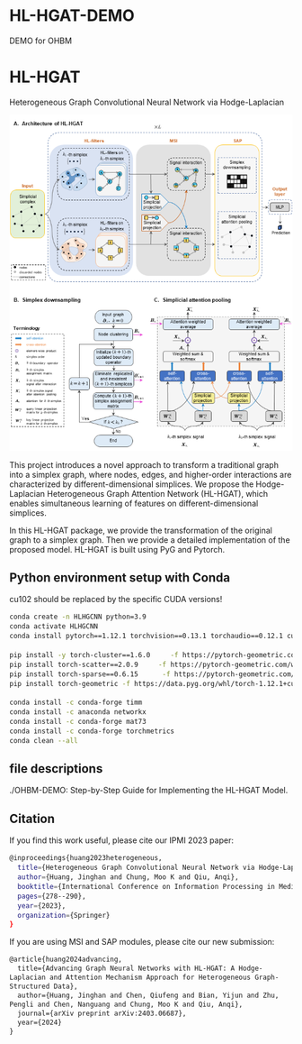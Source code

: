 # HL-HGAT-DEMO
DEMO for OHBM
# HL-HGAT
Heterogeneous Graph Convolutional Neural Network via Hodge-Laplacian

<picture>
 <img alt="Model Architecture" src="fig/NM_Architecture.png">
</picture>

This project introduces a novel approach to transform a traditional graph into a simplex graph, where nodes, edges, and higher-order interactions are characterized by different-dimensional simplices. We propose the Hodge-Laplacian Heterogeneous Graph Attention Network (HL-HGAT), which enables simultaneous learning of features on different-dimensional simplices.

In this HL-HGAT package, we provide the transformation of the original graph to a simplex graph. Then we provide a detailed implementation of the proposed model. HL-HGAT is built using PyG and Pytorch.

## Python environment setup with Conda
cu102 should be replaced by the specific CUDA versions!
```bash
conda create -n HLHGCNN python=3.9
conda activate HLHGCNN
conda install pytorch==1.12.1 torchvision==0.13.1 torchaudio==0.12.1 cudatoolkit=10.2 -c pytorch

pip install -y torch-cluster==1.6.0     -f https://pytorch-geometric.com/whl/torch-1.12.1+cu102.html
pip install torch-scatter==2.0.9     -f https://pytorch-geometric.com/whl/torch-1.12.1+cu102.html
pip install torch-sparse==0.6.15      -f https://pytorch-geometric.com/whl/torch-1.12.1+cu102.html
pip install torch-geometric -f https://data.pyg.org/whl/torch-1.12.1+cu102.html

conda install -c conda-forge timm
conda install -c anaconda networkx
conda install -c conda-forge mat73
conda install -c conda-forge torchmetrics
conda clean --all
```

## file descriptions
./OHBM-DEMO:  Step-by-Step Guide for Implementing the HL-HGAT Model.


## Citation
If you find this work useful, please cite our IPMI 2023 paper:
```bash
@inproceedings{huang2023heterogeneous,
  title={Heterogeneous Graph Convolutional Neural Network via Hodge-Laplacian for Brain Functional Data},
  author={Huang, Jinghan and Chung, Moo K and Qiu, Anqi},
  booktitle={International Conference on Information Processing in Medical Imaging},
  pages={278--290},
  year={2023},
  organization={Springer}
}
```
If you are using MSI and SAP modules, please cite our new submission:
```
@article{huang2024advancing,
  title={Advancing Graph Neural Networks with HL-HGAT: A Hodge-Laplacian and Attention Mechanism Approach for Heterogeneous Graph-Structured Data},
  author={Huang, Jinghan and Chen, Qiufeng and Bian, Yijun and Zhu, Pengli and Chen, Nanguang and Chung, Moo K and Qiu, Anqi},
  journal={arXiv preprint arXiv:2403.06687},
  year={2024}
}
```





